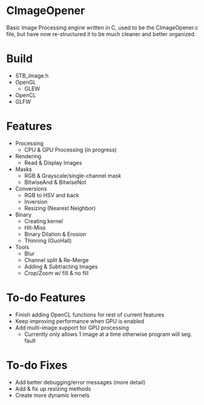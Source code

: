 # CImageOpener
Basic Image Processing engine written in C, used to be the CImageOpener.c file, but have now re-structured it to be much cleaner and better organized.

# Build
- STB_Image.h
- OpenGL
    - GLEW
- OpenCL
- GLFW

# Features
- Processing
    - CPU & GPU Processing (in progress)
- Rendering
    - Read & Display Images
- Masks
    - RGB & Grayscale/single-channel mask
    - BitwiseAnd & BitwiseNot
- Conversions
    - RGB to HSV and back
    - Inversion
    - Resizing (Nearest Neighbor)
- Binary
    - Creating kernel
    - Hit-Miss
    - Binary Dilation & Erosion
    - Thinning (GuoHall)
- Tools
    - Blur
    - Channel split & Re-Merge
    - Adding & Subtracting Images
    - Crop/Zoom w/ fill & no fill

# To-do Features
- Finish adding OpenCL functions for rest of current features
- Keep improving performance when GPU is enabled
- Add multi-image support for GPU processing
    - Currently only allows 1 image at a time otherwise program will seg. fault

# To-do Fixes
- Add better debugging/error messages (more detail)
- Add & fix up resizing methods
- Create more dynamic kernels

